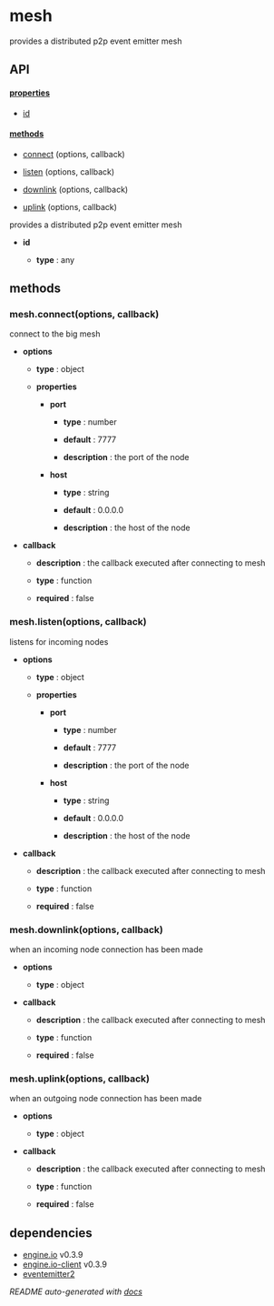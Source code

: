 # mesh

provides a distributed p2p event emitter mesh


## API

#### [properties](#mesh-properties)

  - [id](#mesh-properties-id)


#### [methods](#mesh-methods)

  - [connect](#mesh-methods-connect) (options, callback)

  - [listen](#mesh-methods-listen) (options, callback)

  - [downlink](#mesh-methods-downlink) (options, callback)

  - [uplink](#mesh-methods-uplink) (options, callback)


provides a distributed p2p event emitter mesh

- **id** 

  - **type** : any


<a name="mesh-methods"></a> 

## methods 

<a name="mesh-methods-connect"></a> 

### mesh.connect(options, callback)

connect to the big mesh

- **options** 

  - **type** : object

  - **properties**

    - **port** 

      - **type** : number

      - **default** : 7777

      - **description** : the port of the node

    - **host** 

      - **type** : string

      - **default** : 0.0.0.0

      - **description** : the host of the node

- **callback** 

  - **description** : the callback executed after connecting to mesh

  - **type** : function

  - **required** : false

<a name="mesh-methods-listen"></a> 

### mesh.listen(options, callback)

listens for incoming nodes

- **options** 

  - **type** : object

  - **properties**

    - **port** 

      - **type** : number

      - **default** : 7777

      - **description** : the port of the node

    - **host** 

      - **type** : string

      - **default** : 0.0.0.0

      - **description** : the host of the node

- **callback** 

  - **description** : the callback executed after connecting to mesh

  - **type** : function

  - **required** : false

<a name="mesh-methods-downlink"></a> 

### mesh.downlink(options, callback)

when an incoming node connection has been made

- **options** 

  - **type** : object

- **callback** 

  - **description** : the callback executed after connecting to mesh

  - **type** : function

  - **required** : false

<a name="mesh-methods-uplink"></a> 

### mesh.uplink(options, callback)

when an outgoing node connection has been made

- **options** 

  - **type** : object

- **callback** 

  - **description** : the callback executed after connecting to mesh

  - **type** : function

  - **required** : false


## dependencies 
- [engine.io](http://npmjs.org/package/engine.io) v0.3.9
- [engine.io-client](http://npmjs.org/package/engine.io-client) v0.3.9
- [eventemitter2](http://npmjs.org/package/eventemitter2)

*README auto-generated with [docs](https://github.com/bigcompany/resources/tree/master/docs)*